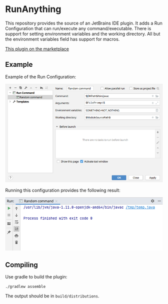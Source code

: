 # RunAnything
This repository provides the source of an JetBrains IDE plugin.
It adds a Run Configuration that can run/execute any command/executable.
There is support for setting environment variables and the working directory.
All but the environment variables field has support for macros.

[This plugin on the marketplace](https://plugins.jetbrains.com/plugin/16128-runanything)

## Example

Example of the Run Configuration:

![Run Configuration](.github/RunConfiguration.png)

Running this configuration provides the following result:

![Running](.github/Running.png)

## Compiling
Use gradle to build the plugin:

```
./gradlew assemble
```

The output should be in `build/distributions`.
